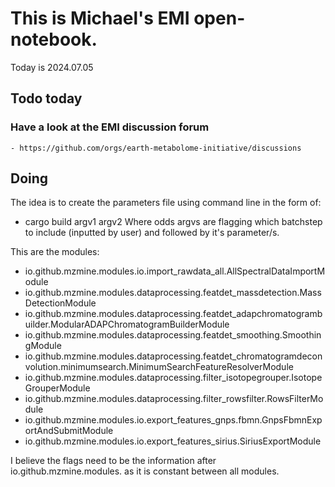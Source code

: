 # This is Michael's EMI open-notebook.

Today is 2024.07.05

## Todo today

### Have a look at the EMI discussion forum
    - https://github.com/orgs/earth-metabolome-initiative/discussions
###
###

## Doing
The idea is to create the parameters file using command line in the form of:
- cargo build argv1 argv2 
Where odds argvs are flagging which batchstep to include (inputted by user) and followed by it's parameter/s.

This are the modules:
- io.github.mzmine.modules.io.import_rawdata_all.AllSpectralDataImportModule
- io.github.mzmine.modules.dataprocessing.featdet_massdetection.MassDetectionModule
- io.github.mzmine.modules.dataprocessing.featdet_adapchromatogrambuilder.ModularADAPChromatogramBuilderModule
- io.github.mzmine.modules.dataprocessing.featdet_smoothing.SmoothingModule
- io.github.mzmine.modules.dataprocessing.featdet_chromatogramdeconvolution.minimumsearch.MinimumSearchFeatureResolverModule
- io.github.mzmine.modules.dataprocessing.filter_isotopegrouper.IsotopeGrouperModule
- io.github.mzmine.modules.dataprocessing.filter_rowsfilter.RowsFilterModule
- io.github.mzmine.modules.io.export_features_gnps.fbmn.GnpsFbmnExportAndSubmitModule
- io.github.mzmine.modules.io.export_features_sirius.SiriusExportModule

I believe the flags need to be the information after io.github.mzmine.modules. as it is constant between all modules.

